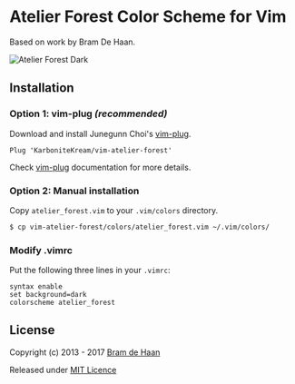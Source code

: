 # Atelier Forest Color Scheme for Vim

Based on work by Bram De Haan.

![Atelier Forest Dark](http://www.kream.io/files/atelier_forest_640x425.png)

## Installation

### Option 1: vim-plug ***(recommended)***
Download and install Junegunn Choi's [vim-plug].

```vim
Plug 'KarboniteKream/vim-atelier-forest'
```

Check [vim-plug] documentation for more details.

### Option 2: Manual installation
Copy `atelier_forest.vim` to your `.vim/colors` directory.

```bash
$ cp vim-atelier-forest/colors/atelier_forest.vim ~/.vim/colors/
```

### Modify .vimrc
Put the following three lines in your `.vimrc`:

```vim
syntax enable
set background=dark
colorscheme atelier_forest
```

## License

Copyright (c) 2013 - 2017 [Bram de Haan](http://atelierbramdehaan.nl)

Released under [MIT Licence](http://atelierbram.mit-license.org)

[vim-plug]: https://github.com/junegunn/vim-plug
